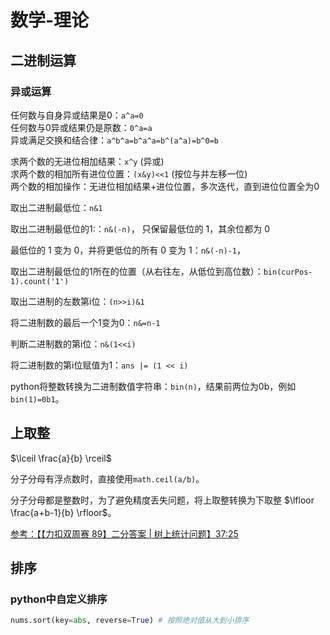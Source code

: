 # 数学-理论

## 二进制运算

### 异或运算
任何数与自身异或结果是0：`a^a=0`  
任何数与0异或结果仍是原数：`0^a=a`  
异或满足交换和结合律：`a^b^a=b^a^a=b^(a^a)=b^0=b`   



求两个数的无进位相加结果：`x^y` (异或)  
求两个数的相加所有进位位置：`(x&y)<<1` (按位与并左移一位)  
两个数的相加操作：无进位相加结果+进位位置，多次迭代，直到进位位置全为0  

取出二进制最低位：`n&1`

取出二进制最低位的1:：`n&(-n)`， 只保留最低位的 1，其余位都为 0

最低位的 1 变为 0，并将更低位的所有 0 变为 1：`n&(-n)-1`，

取出二进制最低位的1所在的位置（从右往左，从低位到高位数）：`bin(curPos-1).count('1')`

取出二进制的左数第i位：`(n>>i)&1`

将二进制数的最后一个1变为0：`n&=n-1`

判断二进制数的第i位：`n&(1<<i)` 

将二进制数的第i位赋值为1：`ans |= (1 << i)`  


python将整数转换为二进制数值字符串：`bin(n)`，结果前两位为0b，例如`bin(1)=0b1`。



## 上取整

$\lceil \frac{a}{b} \rceil$

分子分母有浮点数时，直接使用`math.ceil(a/b)`。

分子分母都是整数时，为了避免精度丢失问题，将上取整转换为下取整 $\lfloor \frac{a+b-1}{b} \rfloor$。

[参考：【【力扣双周赛 89】二分答案 | 树上统计问题】37:25](https://www.bilibili.com/video/BV1cV4y157BY/?share_source=copy_web&vd_source=5dfd63191b005c5187bf788bd7fa61b3)

## 排序

### python中自定义排序

``` python
nums.sort(key=abs, reverse=True) # 按照绝对值从大到小排序

```